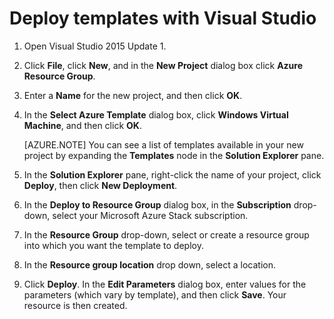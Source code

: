 # Deploy templates with Visual Studio

1.  Open Visual Studio 2015 Update 1.

2.  Click **File**, click **New**, and in the **New Project** dialog box click **Azure Resource Group**.

3.  Enter a **Name** for the new project, and then click **OK**.

4.  In the **Select Azure Template** dialog box, click **Windows Virtual Machine**, and then click **OK**.

    [AZURE.NOTE] You can see a list of templates available in your new project by expanding the **Templates** node in the **Solution Explorer** pane.

5.  In the **Solution Explorer** pane, right-click the name of your project, click **Deploy**, then click **New Deployment**.

6.  In the **Deploy to Resource Group** dialog box, in the **Subscription** drop-down, select your Microsoft Azure Stack subscription.

7.  In the **Resource Group** drop-down, select or create a resource group into which you want the template to deploy.

8.  In the **Resource group location** drop down, select a location.

9.  Click **Deploy**. In the **Edit Parameters** dialog box, enter values for the parameters (which vary by template), and then click **Save**. Your resource is then created.


